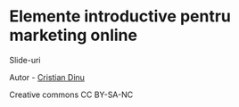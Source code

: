 Elemente introductive pentru marketing online
=============================================

Slide-uri

Autor - [Cristian Dinu](http://cristiandinu.info)

Creative commons CC BY-SA-NC

